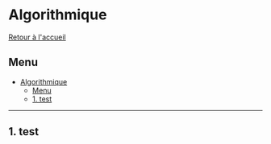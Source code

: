 # Algorithmique

[Retour à l'accueil](./../README.md)

## Menu

- [Algorithmique](#algorithmique)
	- [Menu](#menu)
	- [1. test](#1-test)

---

## 1. test